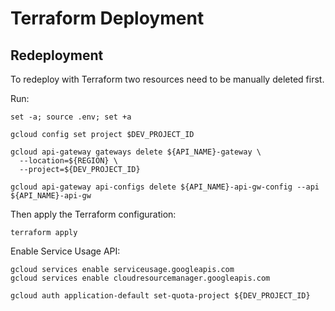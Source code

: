 # Terraform Deployment


## Redeployment

To redeploy with Terraform two resources need to be manually deleted first.

Run:

```shell
set -a; source .env; set +a
```

```shell
gcloud config set project $DEV_PROJECT_ID
```

```shell
gcloud api-gateway gateways delete ${API_NAME}-gateway \
  --location=${REGION} \
  --project=${DEV_PROJECT_ID}
```

```shell
gcloud api-gateway api-configs delete ${API_NAME}-api-gw-config --api ${API_NAME}-api-gw
```

Then apply the Terraform configuration:

```shell
terraform apply
```

Enable Service Usage API:

```shell
gcloud services enable serviceusage.googleapis.com
gcloud services enable cloudresourcemanager.googleapis.com
```

```shell
gcloud auth application-default set-quota-project ${DEV_PROJECT_ID}
```
